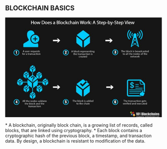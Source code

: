 ## BLOCKCHAIN BASICS 

<p align="center"> 
	<img src="./img/blockchain.jpg" alt="Blockchain" />
</p>
* A blockchain, originally block chain, is a growing list of records, called blocks, that are linked using cryptography. 
* Each block contains a cryptographic hash of the previous block, a timestamp, and transaction data. By design, a blockchain is resistant to modification of the data. 

